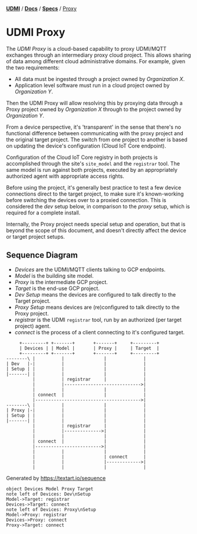 [**UDMI**](../../) / [**Docs**](../) / [**Specs**](./)
/ [Proxy](#)

# UDMI Proxy

The _UDMI Proxy_ is a cloud-based capability to proxy UDMI/MQTT exchanges through an
intermediary proxy cloud project. This allows sharing of data among different cloud
administrative domains. For example, given the two requirements:

* All data must be ingested through a project owned by _Organization X_.
* Application level software must run in a cloud project owned by _Organization Y_.

Then the UDMI Proxy will allow resolving this by proxying data through a Proxy project
owned by _Organization X_ through to the project owned by _Organization Y_.

From a device perspective, it's 'transparent' in the sense
that there's no functional difference between communicating with the proxy project
and the original target project. The switch from one project to another is based on
updating the device's configuration (Cloud IoT Core endpoint).

Configuration of the Cloud IoT Core registry in both projects is accomplished through
the site's `site_model` and the `registrar` tool. The same model is run against both
projects, executed by an appropriately authorized agent with appropriate access rights.

Before using the project, it's generally best practice to test a few device connections
direct to the target project, to make sure it's known-working before switching the
devices over to a proxied connection. This is considered the _dev_ setup below, in
comparison to the _proxy_ setup, which is required for a complete install.

Internally, the Proxy project needs special setup and operation, but that is beyond
the scope of this document, and doesn't directly affect the device or target project
setups.

## Sequence Diagram

* _Devices_ are the UDMI/MQTT clients talking to GCP endpoints.
* _Model_ is the building site model.
* _Proxy_ is the intermediate GCP project.
* _Target_ is the end-use GCP project.
* _Dev Setup_ means the devices are configured to talk directly to the Target project.
* _Proxy Setup_ means devices are (re)configured to talk directly to the Proxy project.
* _registrar_ is the UDMI `registrar` tool, run by an authorized (per target project) agent.
* _connect_ is the process of a client connecting to it's configured target.

```
     +---------+ +-------+       +-------+     +---------+
     | Devices | | Model |       | Proxy |     | Target  |
     +---------+ +-------+       +-------+     +---------+
--------\ |          |               |              |
| Dev   |-|          |               |              |
| Setup | |          |               |              |
|-------| |          |               |              |
          |          | registrar     |              |
          |          |----------------------------->|
          |          |               |              |
          | connect  |               |              |
          |---------------------------------------->|
--------\ |          |               |              |
| Proxy |-|          |               |              |
| Setup | |          |               |              |
|-------| |          |               |              |
          |          | registrar     |              |
          |          |-------------->|              |
          |          |               |              |
          | connect  |               |              |
          |------------------------->|              |
          |          |               |              |
          |          |               | connect      |
          |          |               |------------->|
          |          |               |              |
```

Generated by https://textart.io/sequence
```
object Devices Model Proxy Target
note left of Devices: Dev\nSetup
Model->Target: registrar
Devices->Target: connect
note left of Devices: Proxy\nSetup
Model->Proxy: registrar
Devices->Proxy: connect
Proxy->Target: connect
```
